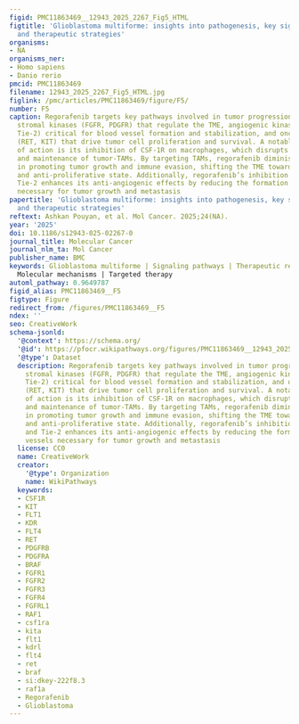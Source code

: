 ```yaml
---
figid: PMC11863469__12943_2025_2267_Fig5_HTML
figtitle: 'Glioblastoma multiforme: insights into pathogenesis, key signaling pathways,
  and therapeutic strategies'
organisms:
- NA
organisms_ner:
- Homo sapiens
- Danio rerio
pmcid: PMC11863469
filename: 12943_2025_2267_Fig5_HTML.jpg
figlink: /pmc/articles/PMC11863469/figure/F5/
number: F5
caption: Regorafenib targets key pathways involved in tumor progression, including
  stromal kinases (FGFR, PDGFR) that regulate the TME, angiogenic kinases (VEGFRs,
  Tie-2) critical for blood vessel formation and stabilization, and oncogenic kinases
  (RET, KIT) that drive tumor cell proliferation and survival. A notable mechanism
  of action is its inhibition of CSF-1R on macrophages, which disrupts the development
  and maintenance of tumor-TAMs. By targeting TAMs, regorafenib diminishes its role
  in promoting tumor growth and immune evasion, shifting the TME toward an anti-angiogenic
  and anti-proliferative state. Additionally, regorafenib’s inhibition of VEGFRs and
  Tie-2 enhances its anti-angiogenic effects by reducing the formation of blood vessels
  necessary for tumor growth and metastasis
papertitle: 'Glioblastoma multiforme: insights into pathogenesis, key signaling pathways,
  and therapeutic strategies'
reftext: Ashkan Pouyan, et al. Mol Cancer. 2025;24(NA).
year: '2025'
doi: 10.1186/s12943-025-02267-0
journal_title: Molecular Cancer
journal_nlm_ta: Mol Cancer
publisher_name: BMC
keywords: Glioblastoma multiforme | Signaling pathways | Therapeutic resistance |
  Molecular mechanisms | Targeted therapy
automl_pathway: 0.9649787
figid_alias: PMC11863469__F5
figtype: Figure
redirect_from: /figures/PMC11863469__F5
ndex: ''
seo: CreativeWork
schema-jsonld:
  '@context': https://schema.org/
  '@id': https://pfocr.wikipathways.org/figures/PMC11863469__12943_2025_2267_Fig5_HTML.html
  '@type': Dataset
  description: Regorafenib targets key pathways involved in tumor progression, including
    stromal kinases (FGFR, PDGFR) that regulate the TME, angiogenic kinases (VEGFRs,
    Tie-2) critical for blood vessel formation and stabilization, and oncogenic kinases
    (RET, KIT) that drive tumor cell proliferation and survival. A notable mechanism
    of action is its inhibition of CSF-1R on macrophages, which disrupts the development
    and maintenance of tumor-TAMs. By targeting TAMs, regorafenib diminishes its role
    in promoting tumor growth and immune evasion, shifting the TME toward an anti-angiogenic
    and anti-proliferative state. Additionally, regorafenib’s inhibition of VEGFRs
    and Tie-2 enhances its anti-angiogenic effects by reducing the formation of blood
    vessels necessary for tumor growth and metastasis
  license: CC0
  name: CreativeWork
  creator:
    '@type': Organization
    name: WikiPathways
  keywords:
  - CSF1R
  - KIT
  - FLT1
  - KDR
  - FLT4
  - RET
  - PDGFRB
  - PDGFRA
  - BRAF
  - FGFR1
  - FGFR2
  - FGFR3
  - FGFR4
  - FGFRL1
  - RAF1
  - csf1ra
  - kita
  - flt1
  - kdrl
  - flt4
  - ret
  - braf
  - si:dkey-222f8.3
  - raf1a
  - Regorafenib
  - Glioblastoma
---
```

